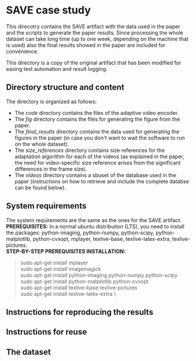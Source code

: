 # SAVE case study 
This direcotry contains the SAVE artifact with the data used in the paper and the scripts to generate the paper results. Since processing the whole dataset can take long time (up to one week, depending on the machine that is used) also the final results showed in the paper are included for convenience.

This directory is a copy of the original artifact that has been modified for easing test automation and result logging.

## Directory structure and content
The directory is organized as follows:
  * The *code* directory contains the files of the adaptive video encoder.
  * The *fig* directory contains the files for generating the figure from the paper.
  * The *final_results* directory contains the data used for generating the figures in the paper (in case you don't want to wait the software to run on the whole dataset).
  * The *size_references* directory contains size references for the adaptation algorithm for each of the videos (as explained in the paper, the need for video-specific size reference arises from the significant differences in the frame size).
  * The *videos* directory contains a sbuset of the database used in the paper (instructions on how to retrieve and include the complete databse can be found below).

## System requirements
The system requirements are the same as the ones for the SAVE artifact.\
  **PREREQUISITES:**
In a normal ubuntu distribution (LTS), you need to install the packages:
python-imaging, python-numpy, python-scipy, python-matplotlib, python-cvxopt, mplayer, texlive-base, texlive-latex-extra, texlive-pictures.\
  **STEP-BY-STEP PREREQUISITES INSTALLATION:**
   > sudo apt-get install mplayer \
   > sudo apt-get install imagemagick \
   > sudo apt-get install python-imaging python-numpy python-scipy \
   > sudo apt-get install python-matplotlib python-cvxopt \
   > sudo apt-get install texlive-base texlive-pictures \
   > sudo apt-get install texlive-latex-extra \

## Instructions for reproducing the results

## Instructions for reuse

## The dataset
